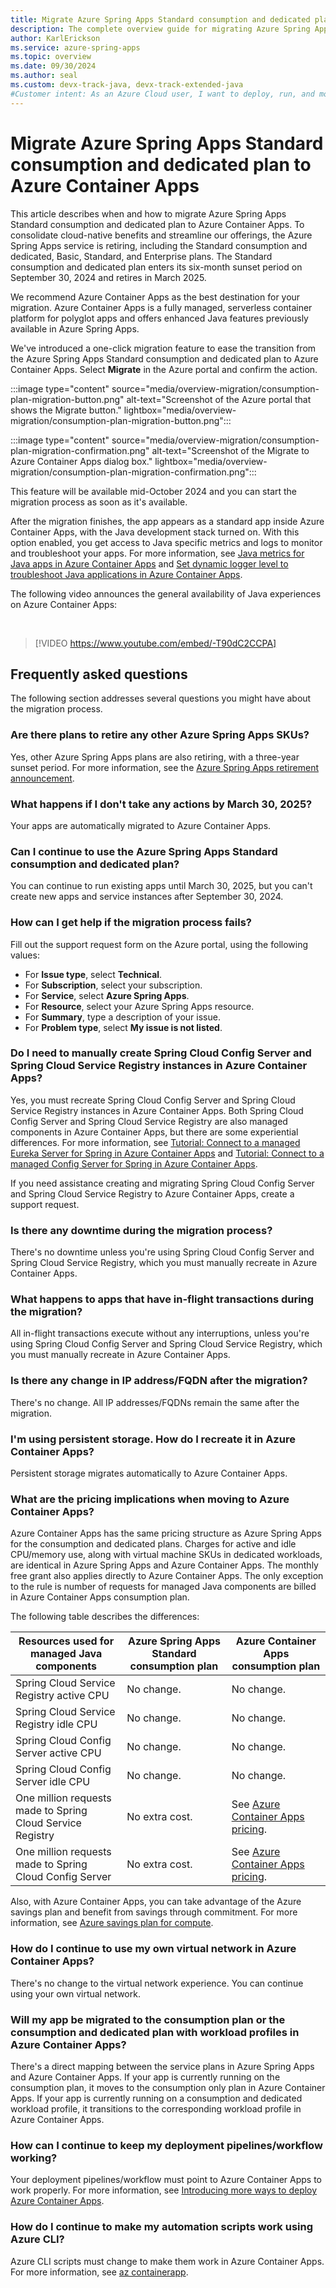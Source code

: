 ```yaml
---
title: Migrate Azure Spring Apps Standard consumption and dedicated plan to Azure Container Apps
description: The complete overview guide for migrating Azure Spring Apps Standard consumption and dedicated plan to Azure Container Apps, including steps, benefits, and frequently asked questions.
author: KarlErickson
ms.service: azure-spring-apps
ms.topic: overview
ms.date: 09/30/2024
ms.author: seal
ms.custom: devx-track-java, devx-track-extended-java
#Customer intent: As an Azure Cloud user, I want to deploy, run, and monitor Spring applications.
---
```


# Migrate Azure Spring Apps Standard consumption and dedicated plan to Azure Container Apps

This article describes when and how to migrate Azure Spring Apps Standard consumption and dedicated plan to Azure Container Apps. To consolidate cloud-native benefits and streamline our offerings, the Azure Spring Apps service is retiring, including the Standard consumption and dedicated, Basic, Standard, and Enterprise plans. The Standard consumption and dedicated plan enters its six-month sunset period on September 30, 2024 and retires in March 2025.

We recommend Azure Container Apps as the best destination for your migration. Azure Container Apps is a fully managed, serverless container platform for polyglot apps and offers enhanced Java features previously available in Azure Spring Apps.

We've introduced a one-click migration feature to ease the transition from the Azure Spring Apps Standard consumption and dedicated plan to Azure Container Apps. Select **Migrate** in the Azure portal and confirm the action.

:::image type="content" source="media/overview-migration/consumption-plan-migration-button.png" alt-text="Screenshot of the Azure portal that shows the Migrate button." lightbox="media/overview-migration/consumption-plan-migration-button.png":::

:::image type="content" source="media/overview-migration/consumption-plan-migration-confirmation.png" alt-text="Screenshot of the Migrate to Azure Container Apps dialog box." lightbox="media/overview-migration/consumption-plan-migration-confirmation.png":::

This feature will be available mid-October 2024 and you can start the migration process as soon as it's available.

After the migration finishes, the app appears as a standard app inside Azure Container Apps, with the Java development stack turned on. With this option enabled, you get access to Java specific metrics and logs to monitor and troubleshoot your apps. For more information, see [Java metrics for Java apps in Azure Container Apps](../../container-apps/java-metrics.md) and [Set dynamic logger level to troubleshoot Java applications in Azure Container Apps](../../container-apps/java-dynamic-log-level.md).

The following video announces the general availability of Java experiences on Azure Container Apps:

<br>

> [!VIDEO https://www.youtube.com/embed/-T90dC2CCPA]

## Frequently asked questions

The following section addresses several questions you might have about the migration process.

### Are there plans to retire any other Azure Spring Apps SKUs?

Yes, other Azure Spring Apps plans are also retiring, with a three-year sunset period. For more information, see the [Azure Spring Apps retirement announcement](../basic-standard/retirement-announcement.md?toc=/azure/spring-apps/consumption-dedicated/toc.json&bc=/azure/spring-apps/consumption-dedicated/breadcrumb/toc.json).

### What happens if I don't take any actions by March 30, 2025?

Your apps are automatically migrated to Azure Container Apps.

### Can I continue to use the Azure Spring Apps Standard consumption and dedicated plan?

You can continue to run existing apps until March 30, 2025, but you can't create new apps and service instances after September 30, 2024.

### How can I get help if the migration process fails?

Fill out the support request form on the Azure portal, using the following values:

- For **Issue type**, select **Technical**.
- For **Subscription**, select your subscription.
- For **Service**, select **Azure Spring Apps**.
- For **Resource**, select your Azure Spring Apps resource.
- For **Summary**, type a description of your issue.
- For **Problem type**, select **My issue is not listed**.

### Do I need to manually create Spring Cloud Config Server and Spring Cloud Service Registry instances in Azure Container Apps?

Yes, you must recreate Spring Cloud Config Server and Spring Cloud Service Registry instances in Azure Container Apps. Both Spring Cloud Config Server and Spring Cloud Service Registry are also managed components in Azure Container Apps, but there are some experiential differences. For more information, see [Tutorial: Connect to a managed Eureka Server for Spring in Azure Container Apps](../../container-apps/java-eureka-server.md) and [Tutorial: Connect to a managed Config Server for Spring in Azure Container Apps](../../container-apps/java-config-server.md).

If you need assistance creating and migrating Spring Cloud Config Server and Spring Cloud Service Registry to Azure Container Apps, create a support request.

### Is there any downtime during the migration process?

There's no downtime unless you're using Spring Cloud Config Server and Spring Cloud Service Registry, which you must manually recreate in Azure Container Apps.

### What happens to apps that have in-flight transactions during the migration?

All in-flight transactions execute without any interruptions, unless you're using Spring Cloud Config Server and Spring Cloud Service Registry, which you must manually recreate in Azure Container Apps.

### Is there any change in IP address/FQDN after the migration?

There's no change. All IP addresses/FQDNs remain the same after the migration.

### I'm using persistent storage. How do I recreate it in Azure Container Apps?

Persistent storage migrates automatically to Azure Container Apps.

### What are the pricing implications when moving to Azure Container Apps?

Azure Container Apps has the same pricing structure as Azure Spring Apps for the consumption and dedicated plans. Charges for active and idle CPU/memory use, along with virtual machine SKUs in dedicated workloads, are identical in Azure Spring Apps and Azure Container Apps. The monthly free grant also applies directly to Azure Container Apps. The only exception to the rule is number of requests for managed Java components are billed in Azure Container Apps consumption plan.

The following table describes the differences:

| Resources used for managed Java components                 | Azure Spring Apps Standard consumption plan | Azure Container Apps consumption plan                                                            |
|------------------------------------------------------------|---------------------------------------------|--------------------------------------------------------------------------------------------------|
| Spring Cloud Service Registry active CPU                   | No change.                                  | No change.                                                                                       |
| Spring Cloud Service Registry idle CPU                     | No change.                                  | No change.                                                                                       |
| Spring Cloud Config Server active CPU                      | No change.                                  | No change.                                                                                       |
| Spring Cloud Config Server idle CPU                        | No change.                                  | No change.                                                                                       |
| One million requests made to Spring Cloud Service Registry | No extra cost.                              | See [Azure Container Apps pricing](https://azure.microsoft.com/pricing/details/container-apps/). |
| One million requests made to Spring Cloud Config Server    | No extra cost.                              | See [Azure Container Apps pricing](https://azure.microsoft.com/pricing/details/container-apps/). |

Also, with Azure Container Apps, you can take advantage of the Azure savings plan and benefit from savings through commitment. For more information, see [Azure savings plan for compute](https://azure.microsoft.com/pricing/offers/savings-plan-compute/).

### How do I continue to use my own virtual network in Azure Container Apps?

There's no change to the virtual network experience. You can continue using your own virtual network.

### Will my app be migrated to the consumption plan or the consumption and dedicated plan with workload profiles in Azure Container Apps?

There's a direct mapping between the service plans in Azure Spring Apps and Azure Container Apps. If your app is currently running on the consumption plan, it moves to the consumption only plan in Azure Container Apps. If your app is currently running on a consumption and dedicated workload profile, it transitions to the corresponding workload profile in Azure Container Apps.

### How can I continue to keep my deployment pipelines/workflow working?

Your deployment pipelines/workflow must point to Azure Container Apps to work properly. For more information, see [Introducing more ways to deploy Azure Container Apps](https://techcommunity.microsoft.com/t5/apps-on-azure-blog/introducing-more-ways-to-deploy-azure-container-apps/ba-p/3678390).

### How do I continue to make my automation scripts work using Azure CLI?

Azure CLI scripts must change to make them work in Azure Container Apps. For more information, see [az containerapp](/cli/azure/containerapp).


